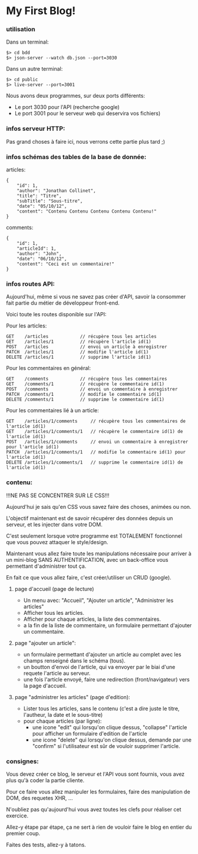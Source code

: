 # My First Blog!

### utilisation

Dans un terminal:
```
$> cd bdd
$> json-server --watch db.json --port=3030
```

Dans un autre terminal:
```
$> cd public
$> live-server --port=3001
```

Nous avons deux programmes, sur deux ports différents:
- Le port 3030 pour l'API (recherche google)
- Le port 3001 pour le serveur web qui deservira vos fichiers)

### infos serveur HTTP:

Pas grand choses à faire ici, nous verrons cette partie plus tard ;)

### infos schémas des tables de la base de donnée:

articles:
```
{
    "id": 1,
    "author": "Jonathan Collinet",
    "title": "Titre",
    "subTitle": "Sous-titre",
    "date": "05/10/12",
    "content": "Contenu Contenu Contenu Contenu Contenu!"
}
```

comments:
```
{
    "id": 1,
    "articleId": 1,
    "author": "John",
    "date": "06/10/12",
    "content": "Ceci est un commentaire!"
}
```

### infos routes API:

Aujourd'hui, même si vous ne savez pas créer d'API, savoir la consommer fait partie du métier de développeur front-end.

Voici toute les routes disponible sur l'API:

Pour les articles:
```
GET    /articles            // récupère tous les articles
GET    /articles/1          // récupère l'article id(1)
POST   /articles            // envoi un article à enregistrer
PATCH  /articles/1          // modifie l'article id(1)
DELETE /articles/1          // supprime l'article id(1)
```

Pour les commentaires en général:
```
GET    /comments            // récupère tous les commentaires
GET    /comments/1          // récupère le commentaire id(1)
POST   /comments            // envoi un commentaire à enregistrer
PATCH  /comments/1          // modifie le commentaire id(1)
DELETE /comments/1          // supprime le commentaire id(1)
```

Pour les commentaires lié à un article:
```
GET    /articles/1/comments     // récupère tous les commentaires de l'article id(1)
GET    /articles/1/comments/1   // récupère le commentaire id(1) de l'article id(1)
POST   /articles/1/comments     // envoi un commentaire à enregistrer pour l'article id(1)
PATCH  /articles/1/comments/1   // modifie le commentaire id(1) pour l'article id(1)
DELETE /articles/1/comments/1   // supprime le commentaire id(1) de l'article id(1)
```

### contenu:

!!!NE PAS SE CONCENTRER SUR LE CSS!!!

Aujourd'hui je sais qu'en CSS vous savez faire des choses, animées ou non.

L'objectif maintenant est de savoir récupérer des données depuis un serveur, et les injecter dans votre DOM.

C'est seulement lorsque votre programme est TOTALEMENT fonctionnel que vous pouvez attaquer le style/design.

Maintenant vous allez faire toute les manipulations nécessaire pour arriver à un mini-blog SANS AUTHENTIFICATION, avec un back-office vous permettant d'administrer tout ça.

En fait ce que vous allez faire, c'est créer/utiliser un CRUD (google).

1) page d'accueil (page de lecture)
    - Un menu avec: "Accueil", "Ajouter un article", "Administrer les articles"
    - Afficher tous les articles.
    - Afficher pour chaque articles, la liste des commentaires.
    - a la fin de la liste de commentaire, un formulaire permettant d'ajouter un commentaire.

2) page "ajouter un article":
    - un formulaire permettant d'ajouter un article au complet avec les champs renseigné dans le schéma (tous).
    - un boutton d'envoi de l'article, qui va envoyer par le biai d'une requete l'article au serveur.
    - une fois l'article envoyé, faire une redirection (front/navigateur) vers la page d'accueil.

3) page "administrer les articles" (page d'edition):
    - Lister tous les articles, sans le contenu (c'est a dire juste le titre, l'autheur, la date et le sous-titre)
    - pour chaque articles (par ligne):
        - une icone "edit" qui lorsqu'on clique dessus, "collapse" l'article pour afficher un formulaire d'edition de l'article
        - une icone "delete" qui lorsqu'on clique dessus, demande par une "confirm" si l'utilisateur est sûr de vouloir supprimer l'article.

### consignes:

Vous devez créer ce blog, le serveur et l'API vous sont fournis, vous avez plus qu'à coder la partie cliente.

Pour ce faire vous allez manipuler les formulaires, faire des manipulation de DOM, des requetes XHR, ...

N'oubliez pas qu'aujourd'hui vous avez toutes les clefs pour réaliser cet exercice.

Allez-y étape par étape, ça ne sert à rien de vouloir faire le blog en entier du premier coup.

Faites des tests, allez-y à tatons.
